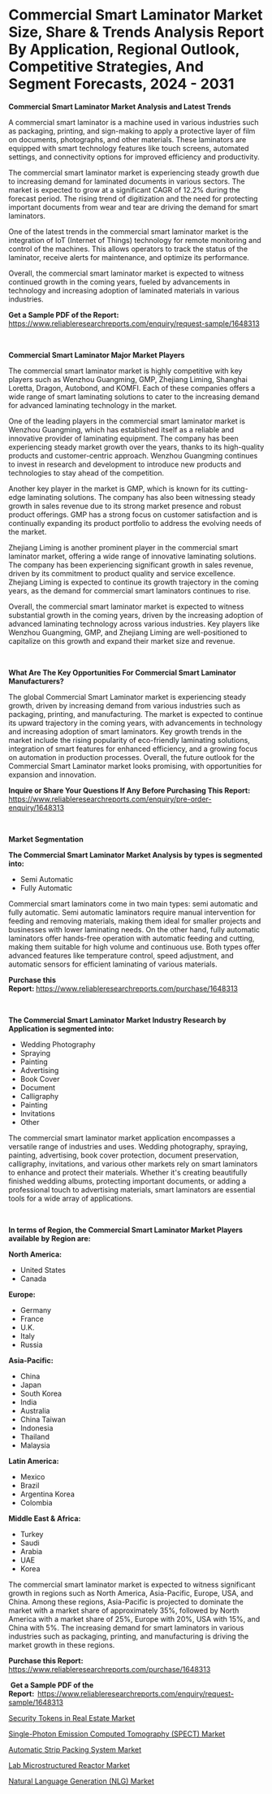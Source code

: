 <p><h1>Commercial Smart Laminator Market Size, Share & Trends Analysis Report By Application, Regional Outlook, Competitive Strategies, And Segment Forecasts, 2024 - 2031</h1></p><p><strong>Commercial Smart Laminator Market Analysis and Latest Trends</strong></p>
<p><p>A commercial smart laminator is a machine used in various industries such as packaging, printing, and sign-making to apply a protective layer of film on documents, photographs, and other materials. These laminators are equipped with smart technology features like touch screens, automated settings, and connectivity options for improved efficiency and productivity.</p><p>The commercial smart laminator market is experiencing steady growth due to increasing demand for laminated documents in various sectors. The market is expected to grow at a significant CAGR of 12.2% during the forecast period. The rising trend of digitization and the need for protecting important documents from wear and tear are driving the demand for smart laminators.</p><p>One of the latest trends in the commercial smart laminator market is the integration of IoT (Internet of Things) technology for remote monitoring and control of the machines. This allows operators to track the status of the laminator, receive alerts for maintenance, and optimize its performance.</p><p>Overall, the commercial smart laminator market is expected to witness continued growth in the coming years, fueled by advancements in technology and increasing adoption of laminated materials in various industries.</p></p>
<p><strong>Get a Sample PDF of the Report:&nbsp;</strong> <a href="https://www.reliableresearchreports.com/enquiry/request-sample/1648313">https://www.reliableresearchreports.com/enquiry/request-sample/1648313</a></p>
<p>&nbsp;</p>
<p><strong>Commercial Smart Laminator Major Market Players</strong></p>
<p><p>The commercial smart laminator market is highly competitive with key players such as Wenzhou Guangming, GMP, Zhejiang Liming, Shanghai Loretta, Dragon, Autobond, and KOMFI. Each of these companies offers a wide range of smart laminating solutions to cater to the increasing demand for advanced laminating technology in the market.</p><p>One of the leading players in the commercial smart laminator market is Wenzhou Guangming, which has established itself as a reliable and innovative provider of laminating equipment. The company has been experiencing steady market growth over the years, thanks to its high-quality products and customer-centric approach. Wenzhou Guangming continues to invest in research and development to introduce new products and technologies to stay ahead of the competition.</p><p>Another key player in the market is GMP, which is known for its cutting-edge laminating solutions. The company has also been witnessing steady growth in sales revenue due to its strong market presence and robust product offerings. GMP has a strong focus on customer satisfaction and is continually expanding its product portfolio to address the evolving needs of the market.</p><p>Zhejiang Liming is another prominent player in the commercial smart laminator market, offering a wide range of innovative laminating solutions. The company has been experiencing significant growth in sales revenue, driven by its commitment to product quality and service excellence. Zhejiang Liming is expected to continue its growth trajectory in the coming years, as the demand for commercial smart laminators continues to rise.</p><p>Overall, the commercial smart laminator market is expected to witness substantial growth in the coming years, driven by the increasing adoption of advanced laminating technology across various industries. Key players like Wenzhou Guangming, GMP, and Zhejiang Liming are well-positioned to capitalize on this growth and expand their market size and revenue.</p></p>
<p>&nbsp;</p>
<p><strong>What Are The Key Opportunities For Commercial Smart Laminator Manufacturers?</strong></p>
<p><p>The global Commercial Smart Laminator market is experiencing steady growth, driven by increasing demand from various industries such as packaging, printing, and manufacturing. The market is expected to continue its upward trajectory in the coming years, with advancements in technology and increasing adoption of smart laminators. Key growth trends in the market include the rising popularity of eco-friendly laminating solutions, integration of smart features for enhanced efficiency, and a growing focus on automation in production processes. Overall, the future outlook for the Commercial Smart Laminator market looks promising, with opportunities for expansion and innovation.</p></p>
<p><strong>Inquire or Share Your Questions If Any Before Purchasing This Report:</strong> <a href="https://www.reliableresearchreports.com/enquiry/pre-order-enquiry/1648313">https://www.reliableresearchreports.com/enquiry/pre-order-enquiry/1648313</a></p>
<p>&nbsp;</p>
<p><strong>Market Segmentation</strong></p>
<p><strong>The Commercial Smart Laminator Market Analysis by types is segmented into:</strong></p>
<p><ul><li>Semi Automatic</li><li>Fully Automatic</li></ul></p>
<p><p>Commercial smart laminators come in two main types: semi automatic and fully automatic. Semi automatic laminators require manual intervention for feeding and removing materials, making them ideal for smaller projects and businesses with lower laminating needs. On the other hand, fully automatic laminators offer hands-free operation with automatic feeding and cutting, making them suitable for high volume and continuous use. Both types offer advanced features like temperature control, speed adjustment, and automatic sensors for efficient laminating of various materials.</p></p>
<p><strong>Purchase this Report:&nbsp;</strong><a href="https://www.reliableresearchreports.com/purchase/1648313">https://www.reliableresearchreports.com/purchase/1648313</a></p>
<p>&nbsp;</p>
<p><strong>The Commercial Smart Laminator Market Industry Research by Application is segmented into:</strong></p>
<p><ul><li>Wedding Photography</li><li>Spraying</li><li>Painting</li><li>Advertising</li><li>Book Cover</li><li>Document</li><li>Calligraphy</li><li>Painting</li><li>Invitations</li><li>Other</li></ul></p>
<p><p>The commercial smart laminator market application encompasses a versatile range of industries and uses. Wedding photography, spraying, painting, advertising, book cover protection, document preservation, calligraphy, invitations, and various other markets rely on smart laminators to enhance and protect their materials. Whether it's creating beautifully finished wedding albums, protecting important documents, or adding a professional touch to advertising materials, smart laminators are essential tools for a wide array of applications.</p></p>
<p>&nbsp;</p>
<p><strong>In terms of Region, the Commercial Smart Laminator Market Players available by Region are:</strong></p>
<p>
    <p> <strong> North America: </strong>
        <ul>
            <li>United States</li>
            <li>Canada</li>
        </ul>
        </p> 
    <p> <strong> Europe: </strong>
        <ul>
            <li>Germany</li>
            <li>France</li>
            <li>U.K.</li>
            <li>Italy</li>
            <li>Russia</li>
        </ul>
        </p> 
    <p> <strong> Asia-Pacific: </strong>
        <ul>
            <li>China</li>
            <li>Japan</li>
            <li>South Korea</li>
            <li>India</li>
            <li>Australia</li>
            <li>China Taiwan</li>
            <li>Indonesia</li>
            <li>Thailand</li>
            <li>Malaysia</li>
        </ul>
        </p> 
    <p> <strong> Latin America: </strong>
        <ul>
            <li>Mexico</li>
            <li>Brazil</li>
            <li>Argentina Korea</li>
            <li>Colombia</li>
        </ul>
        </p> 
    <p> <strong> Middle East & Africa: </strong>
        <ul>
            <li>Turkey</li>
            <li>Saudi</li>
            <li>Arabia</li>
            <li>UAE</li>
            <li>Korea</li>
        </ul>
    </p>
    </p>
<p><p>The commercial smart laminator market is expected to witness significant growth in regions such as North America, Asia-Pacific, Europe, USA, and China. Among these regions, Asia-Pacific is projected to dominate the market with a market share of approximately 35%, followed by North America with a market share of 25%, Europe with 20%, USA with 15%, and China with 5%. The increasing demand for smart laminators in various industries such as packaging, printing, and manufacturing is driving the market growth in these regions.</p></p>
<p><strong>Purchase this Report: </strong><a href="https://www.reliableresearchreports.com/purchase/1648313">https://www.reliableresearchreports.com/purchase/1648313</a></p>
<p>&nbsp;<strong>Get a Sample PDF of the Report:&nbsp;&nbsp;</strong><a href="https://www.reliableresearchreports.com/enquiry/request-sample/1648313">https://www.reliableresearchreports.com/enquiry/request-sample/1648313</a></p>
<p><strong></strong></p>
<p><p><a href="https://medium.com/@ameliahaley64/security-tokens-in-real-estate-market-furnishes-information-on-market-share-market-trends-and-e4de439302a7">Security Tokens in Real Estate Market</a></p><p><a href="https://issuu.com/reportprime-2/docs/single-photon-emission-computed-tomography-spect-m">Single-Photon Emission Computed Tomography (SPECT) Market</a></p><p><a href="https://github.com/dringals/Market-Research-Report-List-3/blob/main/automatic-strip-packing-system-market.md">Automatic Strip Packing System Market</a></p><p><a href="https://github.com/mharielmesa/Market-Research-Report-List-2/blob/main/lab-microstructured-reactor-market.md">Lab Microstructured Reactor Market</a></p><p><a href="https://issuu.com/reportprime-2/docs/natural-language-generation-nlg-market-size-2030.p">Natural Language Generation (NLG) Market</a></p></p>